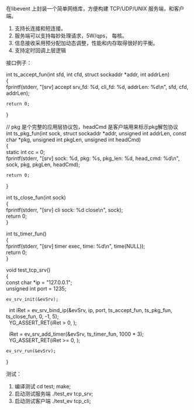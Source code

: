 在libevent 上封装一个简单网络库，方便构建 TCP/UDP/UNIX 服务端，和客户端。
1. 支持长连接和短连接。
2. 服务端可以支持每妙处理请求，5W/qps， 每核。
3. 信息接收采用预分配加动态调整，性能和内存取得很好的平衡。
4. 支持定时回调上层逻辑

接口例子：
<p>int ts_accept_fun(int sfd, int cfd, struct sockaddr *addr, int addrLen)<br/>
{<br/>
    fprintf(stderr, &quot;[srv] accept srv_fd: %d,  cli_fd: %d, addrLen: %d\n&quot;, sfd, cfd, addrLen);</p>

<pre><code>return 0;
</code></pre>

<p>}</p>

<p>// pkg 是个完整的应用层协议包，headCmd 是客户端用来标示pkg解包协议<br/>
int ts_pkg_fun(int sock, struct sockaddr *addr, unsigned int addrLen, const char *pkg, unsigned int pkgLen, unsigned int headCmd)<br/>
{<br/>
    static int cc = 0;<br/>
    fprintf(stderr, &quot;[srv] sock: %d, pkg: %s, pkg_len: %d, head_cmd: %d\n&quot;, sock, pkg, pkgLen, headCmd);</p>

<pre><code>return 0;
</code></pre>

<p>}</p>

<p>int ts_close_fun(int sock)<br/>
{<br/>
    fprintf(stderr, &quot;[srv] cli sock: %d close\n&quot;, sock);<br/>
    return 0;<br/>
}</p>

<p>int ts_timer_fun()<br/>
{<br/>
    fprintf(stderr, &quot;[srv] timer exec, time: %d\n&quot;, time(NULL));<br/>
    return 0;<br/>
}</p>

<p>void test_tcp_srv()<br/>
{<br/>
    const char *ip = &quot;127.0.0.1&quot;;<br/>
    unsigned int port = 1235;</p>

<pre><code>ev_srv_init(&amp;evSrv);
</code></pre>

<p>   int iRet = ev_srv_bind_ip(&amp;evSrv, ip, port, ts_accept_fun, ts_pkg_fun, ts_close_fun, 0, -1, 5);<br/>
    YG_ASSERT_RET(iRet &gt; 0, );</p>

<p>   iRet = ev_srv_add_timer(&amp;evSrv, ts_timer_fun, 1000 * 3); <br/>
    YG_ASSERT_RET(iRet &gt;= 0, );</p>

<pre><code>ev_srv_run(&amp;evSrv);
</code></pre>

<p>}</p>





测试：
1.  编译测试 cd test; make;
2.  启动测试服务端 ./test_ev tcp_srv;
3.  启动测试客户端  ./test_ev tcp_cli;
	


